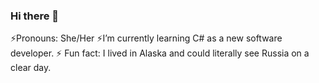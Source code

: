 ### Hi there 👋

⚡Pronouns: She/Her
⚡I’m currently learning C# as a new software developer.
⚡ Fun fact: I lived in Alaska and could literally see Russia on a clear day.

<!--
**msharretts/msharretts** is a ✨ _special_ ✨ repository because its `README.md` (this file) appears on your GitHub profile.

Here are some ideas to get you started:

- 🔭 I’m currently working on ...
- 🌱 I’m currently learning ...
- 👯 I’m looking to collaborate on ...
- 🤔 I’m looking for help with ...
- 💬 Ask me about ...
- 📫 How to reach me: ...
- 😄 Pronouns: ...
- ⚡ Fun fact: ...
-->
